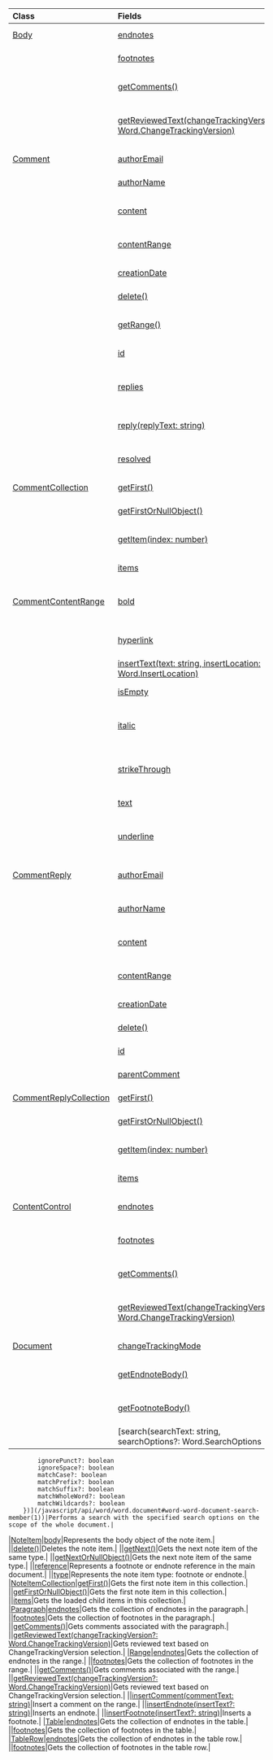 | Class | Fields | Description |
|:---|:---|:---|
|[Body](/javascript/api/word/word.body)|[endnotes](/javascript/api/word/word.body#word-word-body-endnotes-member)|Gets the collection of endnotes in the body.|
||[footnotes](/javascript/api/word/word.body#word-word-body-footnotes-member)|Gets the collection of footnotes in the body.|
||[getComments()](/javascript/api/word/word.body#word-word-body-getcomments-member(1))|Gets comments associated with the body.|
||[getReviewedText(changeTrackingVersion?: Word.ChangeTrackingVersion)](/javascript/api/word/word.body#word-word-body-getreviewedtext-member(1))|Gets reviewed text based on ChangeTrackingVersion selection.|
|[Comment](/javascript/api/word/word.comment)|[authorEmail](/javascript/api/word/word.comment#word-word-comment-authoremail-member)|Gets the email of the comment's author.|
||[authorName](/javascript/api/word/word.comment#word-word-comment-authorname-member)|Gets the name of the comment's author.|
||[content](/javascript/api/word/word.comment#word-word-comment-content-member)|Gets or sets the comment's content as plain text.|
||[contentRange](/javascript/api/word/word.comment#word-word-comment-contentrange-member)|Gets or sets the comment's content range.|
||[creationDate](/javascript/api/word/word.comment#word-word-comment-creationdate-member)|Gets the creation date of the comment.|
||[delete()](/javascript/api/word/word.comment#word-word-comment-delete-member(1))|Deletes the comment and its replies.|
||[getRange()](/javascript/api/word/word.comment#word-word-comment-getrange-member(1))|Gets the range in the main document where the comment is on.|
||[id](/javascript/api/word/word.comment#word-word-comment-id-member)|Gets the Id of the comment.|
||[replies](/javascript/api/word/word.comment#word-word-comment-replies-member)|Gets the collection of reply objects associated with the comment.|
||[reply(replyText: string)](/javascript/api/word/word.comment#word-word-comment-reply-member(1))|Adds a new reply to the end of the comment thread.|
||[resolved](/javascript/api/word/word.comment#word-word-comment-resolved-member)|Gets or sets the comment thread's status.|
|[CommentCollection](/javascript/api/word/word.commentcollection)|[getFirst()](/javascript/api/word/word.commentcollection#word-word-commentcollection-getfirst-member(1))|Gets the first comment in the collection.|
||[getFirstOrNullObject()](/javascript/api/word/word.commentcollection#word-word-commentcollection-getfirstornullobject-member(1))|Gets the first comment in the collection.|
||[getItem(index: number)](/javascript/api/word/word.commentcollection#word-word-commentcollection-getitem-member(1))|Gets a comment object by its index in the collection.|
||[items](/javascript/api/word/word.commentcollection#word-word-commentcollection-items-member)|Gets the loaded child items in this collection.|
|[CommentContentRange](/javascript/api/word/word.commentcontentrange)|[bold](/javascript/api/word/word.commentcontentrange#word-word-commentcontentrange-bold-member)|Gets or sets a value that indicates whether the comment text is bold.|
||[hyperlink](/javascript/api/word/word.commentcontentrange#word-word-commentcontentrange-hyperlink-member)|Gets the first hyperlink in the range, or sets a hyperlink on the range.|
||[insertText(text: string, insertLocation: Word.InsertLocation)](/javascript/api/word/word.commentcontentrange#word-word-commentcontentrange-inserttext-member(1))|Inserts text into at the specified location.|
||[isEmpty](/javascript/api/word/word.commentcontentrange#word-word-commentcontentrange-isempty-member)|Checks whether the range length is zero.|
||[italic](/javascript/api/word/word.commentcontentrange#word-word-commentcontentrange-italic-member)|Gets or sets a value that indicates whether the comment text is italicized.|
||[strikeThrough](/javascript/api/word/word.commentcontentrange#word-word-commentcontentrange-strikethrough-member)|Gets or sets a value that indicates whether the comment text has a strikethrough.|
||[text](/javascript/api/word/word.commentcontentrange#word-word-commentcontentrange-text-member)|Gets the text of the comment range.|
||[underline](/javascript/api/word/word.commentcontentrange#word-word-commentcontentrange-underline-member)|Gets or sets a value that indicates the comment text's underline type.|
|[CommentReply](/javascript/api/word/word.commentreply)|[authorEmail](/javascript/api/word/word.commentreply#word-word-commentreply-authoremail-member)|Gets the email of the comment reply's author.|
||[authorName](/javascript/api/word/word.commentreply#word-word-commentreply-authorname-member)|Gets the name of the comment reply's author.|
||[content](/javascript/api/word/word.commentreply#word-word-commentreply-content-member)|Gets or sets the comment reply's content.|
||[contentRange](/javascript/api/word/word.commentreply#word-word-commentreply-contentrange-member)|Gets or sets the commentReply's content range.|
||[creationDate](/javascript/api/word/word.commentreply#word-word-commentreply-creationdate-member)|Gets the creation date of the comment reply.|
||[delete()](/javascript/api/word/word.commentreply#word-word-commentreply-delete-member(1))|Deletes the comment reply.|
||[id](/javascript/api/word/word.commentreply#word-word-commentreply-id-member)|Gets the Id of the comment reply.|
||[parentComment](/javascript/api/word/word.commentreply#word-word-commentreply-parentcomment-member)|Gets the parent comment of this reply.|
|[CommentReplyCollection](/javascript/api/word/word.commentreplycollection)|[getFirst()](/javascript/api/word/word.commentreplycollection#word-word-commentreplycollection-getfirst-member(1))|Gets the first comment reply in the collection.|
||[getFirstOrNullObject()](/javascript/api/word/word.commentreplycollection#word-word-commentreplycollection-getfirstornullobject-member(1))|Gets the first comment reply in the collection.|
||[getItem(index: number)](/javascript/api/word/word.commentreplycollection#word-word-commentreplycollection-getitem-member(1))|Gets a comment reply object by its index in the collection.|
||[items](/javascript/api/word/word.commentreplycollection#word-word-commentreplycollection-items-member)|Gets the loaded child items in this collection.|
|[ContentControl](/javascript/api/word/word.contentcontrol)|[endnotes](/javascript/api/word/word.contentcontrol#word-word-contentcontrol-endnotes-member)|Gets the collection of endnotes in the contentcontrol.|
||[footnotes](/javascript/api/word/word.contentcontrol#word-word-contentcontrol-footnotes-member)|Gets the collection of footnotes in the contentcontrol.|
||[getComments()](/javascript/api/word/word.contentcontrol#word-word-contentcontrol-getcomments-member(1))|Gets comments associated with the body.|
||[getReviewedText(changeTrackingVersion?: Word.ChangeTrackingVersion)](/javascript/api/word/word.contentcontrol#word-word-contentcontrol-getreviewedtext-member(1))|Gets reviewed text based on ChangeTrackingVersion selection.|
|[Document](/javascript/api/word/word.document)|[changeTrackingMode](/javascript/api/word/word.document#word-word-document-changetrackingmode-member)|Gets or sets the ChangeTracking mode.|
||[getEndnoteBody()](/javascript/api/word/word.document#word-word-document-getendnotebody-member(1))|Gets the document's endnotes in a single body.|
||[getFootnoteBody()](/javascript/api/word/word.document#word-word-document-getfootnotebody-member(1))|Gets the document's footnotes in a single body.|
||[search(searchText: string, searchOptions?: Word.SearchOptions \| {            ignorePunct?: boolean            ignoreSpace?: boolean            matchCase?: boolean            matchPrefix?: boolean            matchSuffix?: boolean            matchWholeWord?: boolean            matchWildcards?: boolean        })](/javascript/api/word/word.document#word-word-document-search-member(1))|Performs a search with the specified search options on the scope of the whole document.|
|[NoteItem](/javascript/api/word/word.noteitem)|[body](/javascript/api/word/word.noteitem#word-word-noteitem-body-member)|Represents the body object of the note item.|
||[delete()](/javascript/api/word/word.noteitem#word-word-noteitem-delete-member(1))|Deletes the note item.|
||[getNext()](/javascript/api/word/word.noteitem#word-word-noteitem-getnext-member(1))|Gets the next note item of the same type.|
||[getNextOrNullObject()](/javascript/api/word/word.noteitem#word-word-noteitem-getnextornullobject-member(1))|Gets the next note item of the same type.|
||[reference](/javascript/api/word/word.noteitem#word-word-noteitem-reference-member)|Represents a footnote or endnote reference in the main document.|
||[type](/javascript/api/word/word.noteitem#word-word-noteitem-type-member)|Represents the note item type: footnote or endnote.|
|[NoteItemCollection](/javascript/api/word/word.noteitemcollection)|[getFirst()](/javascript/api/word/word.noteitemcollection#word-word-noteitemcollection-getfirst-member(1))|Gets the first note item in this collection.|
||[getFirstOrNullObject()](/javascript/api/word/word.noteitemcollection#word-word-noteitemcollection-getfirstornullobject-member(1))|Gets the first note item in this collection.|
||[items](/javascript/api/word/word.noteitemcollection#word-word-noteitemcollection-items-member)|Gets the loaded child items in this collection.|
|[Paragraph](/javascript/api/word/word.paragraph)|[endnotes](/javascript/api/word/word.paragraph#word-word-paragraph-endnotes-member)|Gets the collection of endnotes in the paragraph.|
||[footnotes](/javascript/api/word/word.paragraph#word-word-paragraph-footnotes-member)|Gets the collection of footnotes in the paragraph.|
||[getComments()](/javascript/api/word/word.paragraph#word-word-paragraph-getcomments-member(1))|Gets comments associated with the paragraph.|
||[getReviewedText(changeTrackingVersion?: Word.ChangeTrackingVersion)](/javascript/api/word/word.paragraph#word-word-paragraph-getreviewedtext-member(1))|Gets reviewed text based on ChangeTrackingVersion selection.|
|[Range](/javascript/api/word/word.range)|[endnotes](/javascript/api/word/word.range#word-word-range-endnotes-member)|Gets the collection of endnotes in the range.|
||[footnotes](/javascript/api/word/word.range#word-word-range-footnotes-member)|Gets the collection of footnotes in the range.|
||[getComments()](/javascript/api/word/word.range#word-word-range-getcomments-member(1))|Gets comments associated with the range.|
||[getReviewedText(changeTrackingVersion?: Word.ChangeTrackingVersion)](/javascript/api/word/word.range#word-word-range-getreviewedtext-member(1))|Gets reviewed text based on ChangeTrackingVersion selection.|
||[insertComment(commentText: string)](/javascript/api/word/word.range#word-word-range-insertcomment-member(1))|Insert a comment on the range.|
||[insertEndnote(insertText?: string)](/javascript/api/word/word.range#word-word-range-insertendnote-member(1))|Inserts an endnote.|
||[insertFootnote(insertText?: string)](/javascript/api/word/word.range#word-word-range-insertfootnote-member(1))|Inserts a footnote.|
|[Table](/javascript/api/word/word.table)|[endnotes](/javascript/api/word/word.table#word-word-table-endnotes-member)|Gets the collection of endnotes in the table.|
||[footnotes](/javascript/api/word/word.table#word-word-table-footnotes-member)|Gets the collection of footnotes in the table.|
|[TableRow](/javascript/api/word/word.tablerow)|[endnotes](/javascript/api/word/word.tablerow#word-word-tablerow-endnotes-member)|Gets the collection of endnotes in the table row.|
||[footnotes](/javascript/api/word/word.tablerow#word-word-tablerow-footnotes-member)|Gets the collection of footnotes in the table row.|
